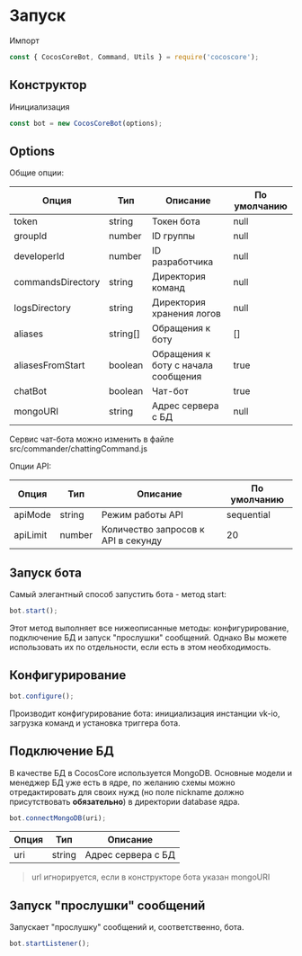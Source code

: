 # Запуск

Импорт

```js
const { CocosCoreBot, Command, Utils } = require('cocoscore');
```

## Конструктор

Инициализация

```js
const bot = new CocosCoreBot(options);
```

## Options

Общие опции:

| Опция             | Тип      | Описание                            | По умолчанию |
| ----------------- | -------- | ----------------------------------- | ------------ |
| token             | string   | Токен бота                          | null         |
| groupId           | number   | ID группы                           | null         |
| developerId       | number   | ID разработчика                     | null         |
| commandsDirectory | string   | Директория команд                   | null         |
| logsDirectory     | string   | Директория хранения логов           | null         |
| aliases           | string[] | Обращения к боту                    | []           |
| aliasesFromStart  | boolean  | Обращения к боту с начала сообщения | true         |
| chatBot           | boolean  | Чат-бот                             | true         |
| mongoURI          | string   | Адрес сервера с БД                  | null         |

Сервис чат-бота можно изменить в файле src/commander/chattingCommand.js

Опции API:

| Опция    | Тип    | Описание                            | По умолчанию |
| -------- | ------ | ----------------------------------- | ------------ |
| apiMode  | string | Режим работы API                    | sequential   |
| apiLimit | number | Количество запросов к API в секунду | 20           |

## Запуск бота

Самый элегантный способ запустить бота - метод start:

```js
bot.start();
```

Этот метод выполняет все нижеописанные методы: конфигурирование, подключение БД и запуск "прослушки" сообщений.
Однако Вы можете использовать их по отдельности, если есть в этом необходимость.

## Конфигурирование

```js
bot.configure();
```

Производит конфигурирование бота: инициализация инстанции vk-io, загрузка команд и установка триггера бота.

## Подключение БД

В качестве БД в CocosCore используется MongoDB.
Основные модели и менеджер БД уже есть в ядре, по желанию схемы можно отредактировать для своих нужд (но поле nickname должно присутствовать **обязательно**) в директории database ядра.

```js
bot.connectMongoDB(uri);
```

| Опция | Тип    | Описание           |
| ----- | ------ | ------------------ |
| uri   | string | Адрес сервера с БД |

> url игнорируется, если в конструкторе бота указан mongoURI

## Запуск "прослушки" сообщений

Запускает "прослушку" сообщений и, соответственно, бота.

```js
bot.startListener();
```
